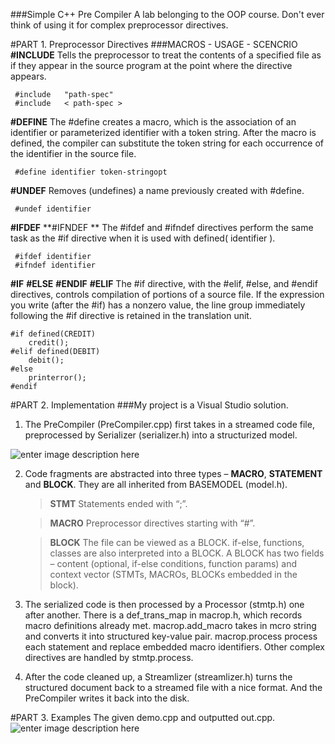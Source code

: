###Simple C++ Pre Compiler
A lab belonging to the OOP course. Don't ever think of using it for complex preprocessor directives.

#PART 1. Preprocessor Directives
###MACROS - USAGE - SCENCRIO
 **#INCLUDE**	Tells the preprocessor to treat the contents of a specified file as if they appear in the source program at the point where the directive appears.	

     #include   "path-spec" 
     #include   < path-spec >

 **#DEFINE**	The #define creates a macro, which is the association of an identifier or parameterized identifier with a token string. After the macro is defined, the compiler can substitute the token string for each occurrence of the identifier in the source file.	

     #define identifier token-stringopt

 
 **#UNDEF**	Removes (undefines) a name previously created with #define.	

     #undef identifier

 **#IFDEF** **#IFNDEF	**	 The #ifdef and #ifndef directives perform the same task as the #if directive when it is used with defined( identifier ).

     #ifdef identifier
     #ifndef identifier

 **#IF** **#ELSE**	**#ENDIF** **#ELIF** The #if directive, with the #elif, #else, and #endif directives, controls compilation of portions of a source file. If the expression you write (after the #if) has a nonzero value, the line group immediately following the #if directive is retained in the translation unit.	

    #if defined(CREDIT)
        credit();
    #elif defined(DEBIT)
        debit();
    #else
        printerror();
    #endif
		

#PART 2. Implementation
###My project is a Visual Studio solution.
 
1. The PreCompiler (PreCompiler.cpp) first takes in a streamed code file, preprocessed by Serializer (serializer.h) into a structurized model. 
 
 ![enter image description here](https://lh3.googleusercontent.com/-AviWVaa9a6Q/VTEByQzShbI/AAAAAAAABsA/_vPd88WU9iU/s0/2.png "2.png")
 
2. Code fragments are abstracted into three types – **MACRO**, **STATEMENT** and **BLOCK**. They are all inherited from BASEMODEL (model.h). 

	>	**STMT** Statements ended with “;”.

	>	**MACRO** Preprocessor directives starting with “#”.

	>	**BLOCK** The file can be viewed as a BLOCK. if-else, functions, classes are also interpreted into a BLOCK. A BLOCK has two fields – content (optional, if-else conditions, function params) and context vector (STMTs, MACROs, BLOCKs embedded in the block).


3. The serialized code is then processed by a Processor (stmtp.h) one after another. There is a def_trans_map in macrop.h, which records macro definitions already met.  macrop.add_macro takes in mcro string and converts it into structured key-value pair. macrop.process process each statement and replace embedded macro identifiers. Other complex directives are handled by stmtp.process.

4. After the code cleaned up, a Streamlizer (streamlizer.h) turns the structured document back to a streamed file with a nice format. And the PreCompiler writes it back into the disk. 

#PART 3. Examples
The given demo.cpp and outputted out.cpp.
  ![enter image description here](https://lh3.googleusercontent.com/-8nCTiONmE2Q/VTEB8VLnw6I/AAAAAAAABsM/_8tfIKbDS-Q/s0/1.png "1.png")
